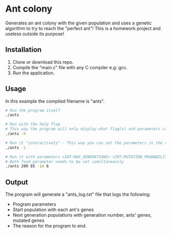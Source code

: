 # Ant colony
Generates an ant colony with the given population and uses a genetic algorithm to try to reach the "perfect ant"!
This is a homework project and useless outside its purpose! 

## Installation
1. Clone or download this repo.
2. Compile the "main.c" file with any C compiler e.g: gcc.
3. Run the application.

## Usage
In this example the compiled filename is "ants".
```sh
# Run the program itself
./ants

# Run with the help flag
# This way the program will only display what flag(s) and parameters can be used or set.
./ants -h

# Run it "interactively" - This way you can set the parameters in the console
./ants -i

# Run it with parameters <INT:MAX_GENERATIONS> <INT:MUTATION_PROBABILITY> <INT:FOOD_X> <INT:FOOD_Y>
# Both food parameter needs to be set simultaneously
./ants 200 85 -14 6
```

## Output
The program will generate a "ants_log.txt" file that logs the following:
- Program parameters
- Start population with each ant's genes
- Next generation populations with generation number, ants' genes, mutated genes
- The reason for the program to end.
